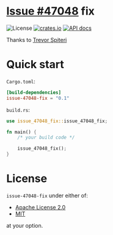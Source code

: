 # [Issue #47048](https://github.com/rust-lang/rust/issues/47048) fix
![License](https://img.shields.io/crates/l/issue_47048_fix.svg)
[![crates.io](https://img.shields.io/crates/v/issue-47048-fix.svg)](https://crates.io/crates/issue-47048-fix)
[![API docs](https://docs.rs/issue-47048-fix/badge.svg?version=0.1.2)](https://ark0f.github.io/issue-47048-fix)

Thanks to [Trevor Spiteri](https://github.com/tspiteri)

# Quick start
`Cargo.toml`:
```toml
[build-dependencies]
issue-47048-fix = "0.1"
```

`build.rs`:
```rust
use issue_47048_fix::issue_47048_fix;

fn main() {
    /* your build code */

    issue_47048_fix();
}
```

# License
`issue-47048-fix` under either of:

* [Apache License 2.0](https://github.com/ark0f/issue-47048-fix/blob/master/LICENSE-APACHE.md)
* [MIT](https://github.com/ark0f/issue-47048-fix/blob/master/LICENSE-MIT.md)

at your option.
